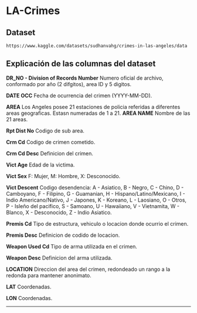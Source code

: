 # LA-Crimes

## Dataset 

    https://www.kaggle.com/datasets/sudhanvahg/crimes-in-las-angeles/data


## Explicación de las columnas del dataset

**DR_NO - Division of Records Number** Numero oficial de archivo, conformado por año (2 difgitos), area ID y 5 digitos.

**DATE OCC** Fecha de ocurrencia del crimen (YYYY-MM-DD).

**AREA** Los Angeles posee 21 estaciones de policia referidas a diferentes areas geograficas. Estasn numeradas de 1 a 21.
**AREA NAME** Nombre de las 21 areas.

**Rpt Dist No** Codigo de sub area.

**Crm Cd** Codigo de crimen cometido.

**Crm Cd Desc** Definicion del crimen.

**Vict Age** Edad de la victima.

**Vict Sex** F: Mujer, M: Hombre, X: Desconocido.

**Vict Descent** Codigo desendencia: A - Asiatico, B - Negro, C - Chino, D - Camboyano, F - Filipino, G - Guamanian, H - Hispano/Latino/Mexicano, I - Indio Americano/Nativo, J - Japones, K - Koreano, L - Laosiano, O - Otros, P - Isleño del pacifico, S - Samoano, U - Hawaiiano, V - Vietnamita, W - Blanco, X - Desconocido, Z - Indio Asiatico.

**Premis Cd** Tipo de estructura, vehiculo o locacion donde ocurrio el crimen.

**Premis Desc** Definicion de codido de locacion.

**Weapon Used Cd** Tipo de arma utilizada en el crimen.

**Weapon Desc** Definicion del arma utilizada.

**LOCATION** Direccion del area del crimen, redondeado un rango a la redonda para mantener anonimato.

**LAT** Coordenadas.

**LON** Coordenadas.

---------------------------
